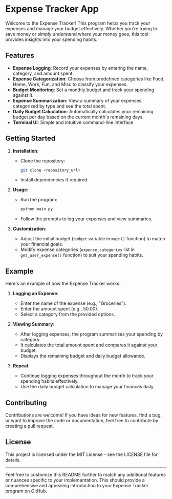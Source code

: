 # Expense Tracker App

Welcome to the Expense Tracker! This program helps you track your expenses and manage your budget effectively. Whether you're trying to save money or simply understand where your money goes, this tool provides insights into your spending habits.

## Features

- **Expense Logging**: Record your expenses by entering the name, category, and amount spent.
- **Expense Categorization**: Choose from predefined categories like Food, Home, Work, Fun, and Misc to classify your expenses.
- **Budget Monitoring**: Set a monthly budget and track your spending against it.
- **Expense Summarization**: View a summary of your expenses categorized by type and see the total spent.
- **Daily Budget Calculation**: Automatically calculates your remaining budget per day based on the current month's remaining days.
- **Terminal UI**: Simple and intuitive command-line interface.

## Getting Started

1. **Installation**:
   - Clone the repository:
     ```bash
     git clone <repository_url>
     ```
   - Install dependencies if required.

2. **Usage**:
   - Run the program:
     ```bash
     python main.py
     ```
   - Follow the prompts to log your expenses and view summaries.

3. **Customization**:
   - Adjust the initial budget (`budget` variable in `main()` function) to match your financial goals.
   - Modify expense categories (`expense_categories` list in `get_user_expense()` function) to suit your spending habits.

## Example

Here's an example of how the Expense Tracker works:

1. **Logging an Expense**:
   - Enter the name of the expense (e.g., "Groceries").
   - Enter the amount spent (e.g., 50.00).
   - Select a category from the provided options.

2. **Viewing Summary**:
   - After logging expenses, the program summarizes your spending by category.
   - It calculates the total amount spent and compares it against your budget.
   - Displays the remaining budget and daily budget allowance.

3. **Repeat**:
   - Continue logging expenses throughout the month to track your spending habits effectively.
   - Use the daily budget calculation to manage your finances daily.

## Contributing

Contributions are welcome! If you have ideas for new features, find a bug, or want to improve the code or documentation, feel free to contribute by creating a pull request.

## License

This project is licensed under the MIT License - see the LICENSE file for details.

---

Feel free to customize this README further to match any additional features or nuances specific to your implementation. This should provide a comprehensive and appealing introduction to your Expense Tracker program on GitHub.